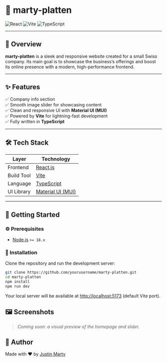 # 🎨 marty-platten

![React](https://img.shields.io/badge/React-2024-blue?logo=react)
![Vite](https://img.shields.io/badge/Bundler-Vite-purple?logo=vite)
![TypeScript](https://img.shields.io/badge/TypeScript-Strong-blue?logo=typescript)

---

## 📌 Overview

**marty-platten** is a sleek and responsive website created for a small Swiss company. Its main goal is to showcase the business’s offerings and boost its online presence with a modern, high-performance frontend.

---

## ✨ Features

✅ Company info section  
✅ Smooth image slider for showcasing content  
✅ Clean and responsive UI with **Material UI (MUI)**  
✅ Powered by **Vite** for lightning-fast development  
✅ Fully written in **TypeScript**

---

## 🛠 Tech Stack

| Layer      | Technology                                    |
| ---------- | --------------------------------------------- |
| Frontend   | [React.js](https://reactjs.org)               |
| Build Tool | [Vite](https://vitejs.dev)                    |
| Language   | [TypeScript](https://www.typescriptlang.org/) |
| UI Library | [Material UI (MUI)](https://mui.com)          |

---

## 🚀 Getting Started

### ⚙️ Prerequisites

- [Node.js](https://nodejs.org/) `>= 18.x`

### 🔧 Installation

Clone the repository and run the development server:

```bash
git clone https://github.com/yourusername/marty-platten.git
cd marty-platten
npm install
npm run dev
```

Your local server will be available at [http://localhost:5173](http://localhost:5173) (default Vite port).

## 🖼️ Screenshots

> _Coming soon: a visual preview of the homepage and slider._

## 👤 Author

Made with ❤️ by [Justin Marty](https://github.com/RLT-Newside)

```

```
